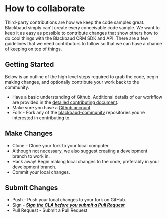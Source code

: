 # How to collaborate

Third-party contributions are how we keep the code samples great. Blackbaud simply can't create every conceivable code sample. We want to keep it as easy as possible to contribute changes that show others how to do cool things with the Blackbaud CRM SDK and API. There are a few guidelines that we need contributors to follow so that we can have a chance of keeping on top of things.

## Getting Started

Below is an outline of the high level steps required to grab the code, begin making changes, and optionally contribute your work back to the community.

* Have a basic understanding of Github.  Additional details of our workflow are provided in the [detailed contributing document](CONTRIBUTING-DETAILS.md).
* Make sure you have a [Github account](https://github.com/signup/free)
* Fork - Fork any of the [blackbaud-community](https://github.com/blackbaud-community) repositories you're interested in contributing to.

## Make Changes

* Clone - Clone your fork to your local computer.
* Although not necessary, we also suggest creating a development branch to work in.
* Hack away!  Begin making local changes to the code, preferably in your development branch.  
* Commit your local changes.

## Submit Changes
* Push - Push your local changes to your fork on GitHub.
* Sign - ***[Sign the CLA before you submit a Pull Request](http://www.bbdevnetwork.com/cla/)***
* Pull Request - Submit a Pull Request
